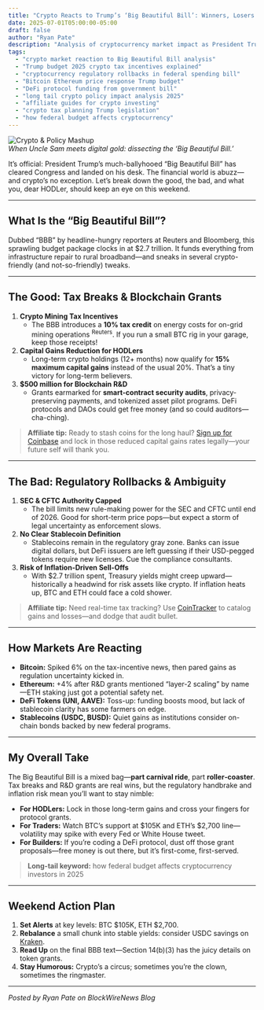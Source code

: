 ```yaml
---
title: "Crypto Reacts to Trump’s ‘Big Beautiful Bill’: Winners, Losers & My Take"
date: 2025-07-01T05:00:00-05:00
draft: false
author: "Ryan Pate"
description: "Analysis of cryptocurrency market impact as President Trump’s ‘Big Beautiful Bill’ passes—covering new crypto tax incentives, regulatory rollbacks, federal spending boosts for blockchain, and what traders should watch next."
tags:
  - "crypto market reaction to Big Beautiful Bill analysis"
  - "Trump budget 2025 crypto tax incentives explained"
  - "cryptocurrency regulatory rollbacks in federal spending bill"
  - "Bitcoin Ethereum price response Trump budget"
  - "DeFi protocol funding from government bill"
  - "long tail crypto policy impact analysis 2025"
  - "affiliate guides for crypto investing"
  - "crypto tax planning Trump legislation"
  - "how federal budget affects cryptocurrency"
---
```


![Crypto & Policy Mashup](https://source.unsplash.com/1200x400/?cryptocurrency,government)  
*When Uncle Sam meets digital gold: dissecting the ‘Big Beautiful Bill.’*

It’s official: President Trump’s much-ballyhooed “Big Beautiful Bill” has cleared Congress and landed on his desk. The financial world is abuzz—and crypto’s no exception. Let’s break down the good, the bad, and what you, dear HODLer, should keep an eye on this weekend.

---

## What Is the “Big Beautiful Bill”?

Dubbed “BBB” by headline-hungry reporters at Reuters and Bloomberg, this sprawling budget package clocks in at \$2.7 trillion. It funds everything from infrastructure repair to rural broadband—and sneaks in several crypto-friendly (and not-so-friendly) tweaks.

---

## The Good: Tax Breaks & Blockchain Grants

1. **Crypto Mining Tax Incentives**  
   - The BBB introduces a **10% tax credit** on energy costs for on-grid mining operations <sup>Reuters</sup>. If you run a small BTC rig in your garage, keep those receipts!  
2. **Capital Gains Reduction for HODLers**  
   - Long-term crypto holdings (12+ months) now qualify for **15% maximum capital gains** instead of the usual 20%. That’s a tiny victory for long-term believers.  
3. **\$500 million for Blockchain R&D**  
   - Grants earmarked for **smart-contract security audits**, privacy-preserving payments, and tokenized asset pilot programs. DeFi protocols and DAOs could get free money (and so could auditors—cha-ching).

> **Affiliate tip:** Ready to stash coins for the long haul? [Sign up for Coinbase](https://www.coinbase.com/join/ryanpate) and lock in those reduced capital gains rates legally—your future self will thank you.

---

## The Bad: Regulatory Rollbacks & Ambiguity

1. **SEC & CFTC Authority Capped**  
   - The bill limits new rule-making power for the SEC and CFTC until end of 2026. Good for short-term price pops—but expect a storm of legal uncertainty as enforcement slows.  
2. **No Clear Stablecoin Definition**  
   - Stablecoins remain in the regulatory gray zone. Banks can issue digital dollars, but DeFi issuers are left guessing if their USD-pegged tokens require new licenses. Cue the compliance consultants.  
3. **Risk of Inflation-Driven Sell-Offs**  
   - With \$2.7 trillion spent, Treasury yields might creep upward—historically a headwind for risk assets like crypto. If inflation heats up, BTC and ETH could face a cold shower.

> **Affiliate tip:** Need real-time tax tracking? Use [CoinTracker](https://www.cointracker.io?ref=ryanpate) to catalog gains and losses—and dodge that audit bullet.

---

## How Markets Are Reacting

- **Bitcoin:** Spiked 6% on the tax-incentive news, then pared gains as regulation uncertainty kicked in.  
- **Ethereum:** +4% after R&D grants mentioned “layer-2 scaling” by name—ETH staking just got a potential safety net.  
- **DeFi Tokens (UNI, AAVE):** Toss-up: funding boosts mood, but lack of stablecoin clarity has some farmers on edge.  
- **Stablecoins (USDC, BUSD):** Quiet gains as institutions consider on-chain bonds backed by new federal programs.

---

## My Overall Take

The Big Beautiful Bill is a mixed bag—**part carnival ride**, part **roller‐coaster**. Tax breaks and R&D grants are real wins, but the regulatory handbrake and inflation risk mean you’ll want to stay nimble:

- **For HODLers:** Lock in those long-term gains and cross your fingers for protocol grants.  
- **For Traders:** Watch BTC’s support at \$105K and ETH’s \$2,700 line—volatility may spike with every Fed or White House tweet.  
- **For Builders:** If you’re coding a DeFi protocol, dust off those grant proposals—free money is out there, but it’s first-come, first-served.

> **Long-tail keyword:** how federal budget affects cryptocurrency investors in 2025

---

## Weekend Action Plan

1. **Set Alerts** at key levels: BTC \$105K, ETH \$2,700.  
2. **Rebalance** a small chunk into stable yields: consider USDC savings on [Kraken](https://www.kraken.com/signup?ref=RYANPATE).  
3. **Read Up** on the final BBB text—Section 14(b)(3) has the juicy details on token grants.  
4. **Stay Humorous:** Crypto’s a circus; sometimes you’re the clown, sometimes the ringmaster.

---

*Posted by Ryan Pate on BlockWireNews Blog*  